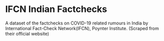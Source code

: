 # IFCN Indian Factchecks
A dataset of the factchecks on COVID-19 related rumours in India by International Fact-Check Network(IFCN), Poynter Institute. 
(Scraped from their official website)
